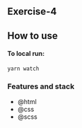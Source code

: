 ## Exercise-4

## How to use

#### To local run:

`yarn watch`

### Features and stack

- @html
- @css
- @scss